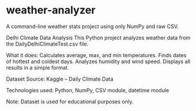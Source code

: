 # weather-analyzer
A command-line weather stats project using only NumPy and raw CSV.

Delhi Climate Data Analysis
This Python project analyzes weather data from the DailyDelhiClimateTest.csv file.

What it does:
Calculates average, max, and min temperatures.
Finds dates of hottest and coldest days.
Analyzes humidity and wind speed.
Displays all results in a simple format.

Dataset Source: Kaggle – Daily Climate Data

Technologies used: Python, NumPy, CSV module, datetime module

Note: Dataset is used for educational purposes only.

